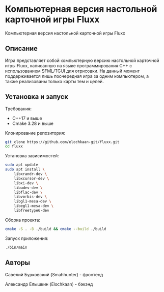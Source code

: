 # Компьютерная версия настольной карточной игры Fluxx

Компьютерная версия настольной карточной игры Fluxx

## Описание

Игра представляет собой компьютерную версию настольной карточной игры Fluxx, написанную на языке программирования C++ с использованием SFML/TGUI для отрисовки. На данный момент поддерживается лишь поочередная игра за одним компьютером, а также реализованы только карты тем и целей.

## Установка и запуск

Требования:

- С++17 и выше
- Cmake 3.28 и выше

Клонирование репозитория:

```bash
git clone https://github.com/elochkaan-git/fluxx.git
cd fluxx
```

Установка зависимостей:
```bash
sudo apt update
sudo apt install \
    libxrandr-dev \
    libxcursor-dev \
    libxi-dev \
    libudev-dev \
    libflac-dev \
    libvorbis-dev \
    libgl1-mesa-dev \
    libegl1-mesa-dev \
    libfreetype6-dev
```

Сборка проекта:

```bash
cmake -S . -B ./build && cmake --build ./build
```

Запуск приложения:

```bash
./bin/main
```

## Авторы

Савелий Бурковский (Smahhunter) - фронтенд

Александр Елышкин (Elochkaan) - бэкэнд
